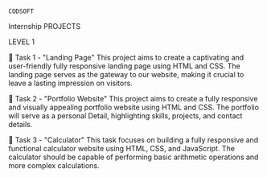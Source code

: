                                                                                                             CODSOFT 

Internship PROJECTS 

LEVEL 1 

📄 Task 1 - "Landing Page"
This project aims to create a captivating and user-friendly fully responsive landing page using HTML and CSS. The landing page serves as the gateway to our website, making it crucial to leave a lasting impression on visitors.

📁 Task 2 - "Portfolio Website"
This project aims to create a fully responsive and visually appealing portfolio website using HTML and CSS. The portfolio will serve as a personal Detail, highlighting skills, projects, and contact details.

🧮 Task 3 - "Calculator"
This task focuses on building a fully responsive and functional calculator website using HTML, CSS, and JavaScript. The calculator should be capable of performing basic arithmetic operations and more complex calculations.

